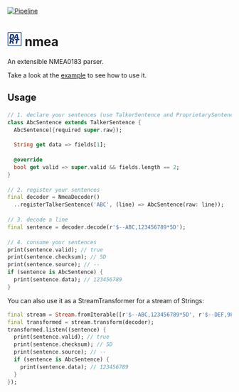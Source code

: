 [![Pipeline](https://github.com/ricardoboss/dart_nmea/actions/workflows/pipeline.yml/badge.svg)](https://github.com/ricardoboss/dart_nmea/actions/workflows/pipeline.yml)

# ![dart_nmea Logo](images/logo_32.png) nmea

An extensible NMEA0183 parser.

Take a look at the [example](example/example.dart) to see how to use it.

## Usage

```dart
// 1. declare your sentences (use TalkerSentence and ProprietarySentence)
class AbcSentence extends TalkerSentence {
  AbcSentence({required super.raw});
  
  String get data => fields[1];
  
  @override
  bool get valid => super.valid && fields.length == 2;
}

// 2. register your sentences
final decoder = NmeaDecoder()
  ..registerTalkerSentence('ABC', (line) => AbcSentence(raw: line));

// 3. decode a line
final sentence = decoder.decode(r'$--ABC,123456789*5D');

// 4. consume your sentences
print(sentence.valid); // true
print(sentence.checksum); // 5D
print(sentence.source); // --
if (sentence is AbcSentence) {
  print(sentence.data); // 123456789
}
```

You can also use it as a StreamTransformer for a stream of Strings:

```dart
final stream = Stream.fromIterable([r'$--ABC,123456789*5D', r'$--DEF,987654321*5D']);
final transformed = stream.transform(decoder);
transformed.listen((sentence) {
  print(sentence.valid); // true
  print(sentence.checksum); // 5D
  print(sentence.source); // --
  if (sentence is AbcSentence) {
    print(sentence.data); // 123456789
  }
});
```
